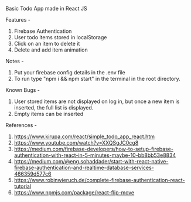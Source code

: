 Basic Todo App made in React JS

Features -

   1. Firebase Authentication
   2. User todo items stored in localStorage
   3. Click on an item to delete it
   4. Delete and add item animation

Notes -
   
   1. Put your firebase config details in the .env file
   2. To run type
      "npm i && npm start" in the terminal in the root directory.

Known Bugs -

   1. User stored items are not displayed on log in, but once a new item is inserted, the full list is displayed.
   2. Empty items can be inserted

References -
   
   1. https://www.kirupa.com/react/simple_todo_app_react.htm
   2. https://www.youtube.com/watch?v=XXQSgJC0cg8
   3. https://medium.com/firebase-developers/how-to-setup-firebase-authentication-with-react-in-5-minutes-maybe-10-bb8bb53e8834
   4. https://medium.com/@eng.sohaddader/start-with-react-native-firebase-authentication-and-realtime-database-services-466359d577c6
   5. https://www.robinwieruch.de/complete-firebase-authentication-react-tutorial
   6. https://www.npmjs.com/package/react-flip-move
 
